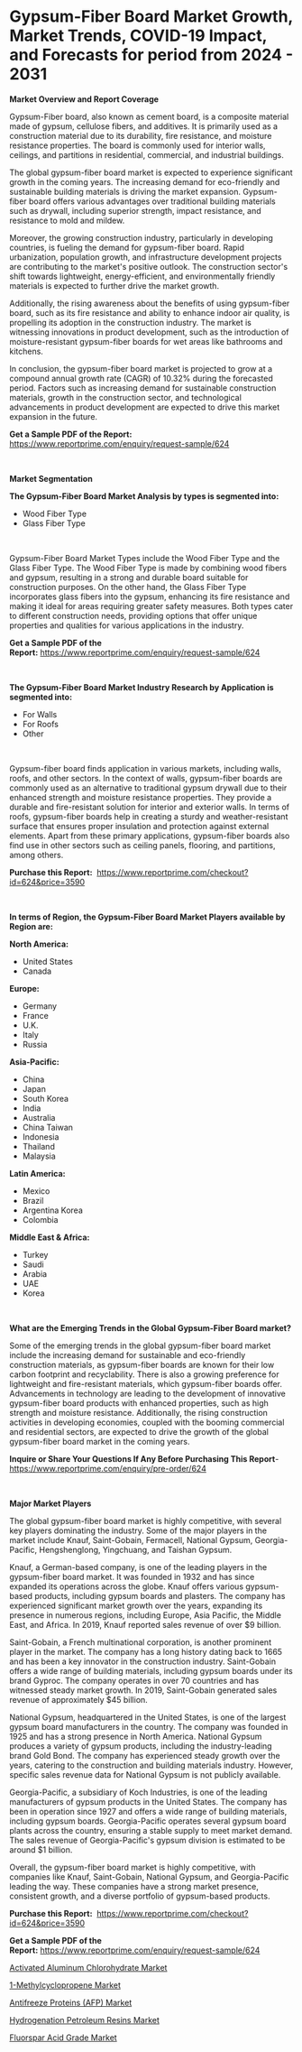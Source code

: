 <p><h1>Gypsum-Fiber Board Market Growth, Market Trends, COVID-19 Impact, and Forecasts for period from 2024 - 2031</h1></p><p><strong>Market Overview and Report Coverage</strong></p>
<p><p>Gypsum-Fiber board, also known as cement board, is a composite material made of gypsum, cellulose fibers, and additives. It is primarily used as a construction material due to its durability, fire resistance, and moisture resistance properties. The board is commonly used for interior walls, ceilings, and partitions in residential, commercial, and industrial buildings.</p><p>The global gypsum-fiber board market is expected to experience significant growth in the coming years. The increasing demand for eco-friendly and sustainable building materials is driving the market expansion. Gypsum-fiber board offers various advantages over traditional building materials such as drywall, including superior strength, impact resistance, and resistance to mold and mildew.</p><p>Moreover, the growing construction industry, particularly in developing countries, is fueling the demand for gypsum-fiber board. Rapid urbanization, population growth, and infrastructure development projects are contributing to the market's positive outlook. The construction sector's shift towards lightweight, energy-efficient, and environmentally friendly materials is expected to further drive the market growth.</p><p>Additionally, the rising awareness about the benefits of using gypsum-fiber board, such as its fire resistance and ability to enhance indoor air quality, is propelling its adoption in the construction industry. The market is witnessing innovations in product development, such as the introduction of moisture-resistant gypsum-fiber boards for wet areas like bathrooms and kitchens.</p><p>In conclusion, the gypsum-fiber board market is projected to grow at a compound annual growth rate (CAGR) of 10.32% during the forecasted period. Factors such as increasing demand for sustainable construction materials, growth in the construction sector, and technological advancements in product development are expected to drive this market expansion in the future.</p></p>
<p><strong>Get a Sample PDF of the Report:</strong> <a href="https://www.reportprime.com/enquiry/request-sample/624">https://www.reportprime.com/enquiry/request-sample/624</a></p>
<p>&nbsp;</p>
<p><strong>Market Segmentation</strong></p>
<p><strong>The Gypsum-Fiber Board Market Analysis by types is segmented into:</strong></p>
<p><ul><li>Wood Fiber Type</li><li>Glass Fiber Type</li></ul></p>
<p>&nbsp;</p>
<p><p>Gypsum-Fiber Board Market Types include the Wood Fiber Type and the Glass Fiber Type. The Wood Fiber Type is made by combining wood fibers and gypsum, resulting in a strong and durable board suitable for construction purposes. On the other hand, the Glass Fiber Type incorporates glass fibers into the gypsum, enhancing its fire resistance and making it ideal for areas requiring greater safety measures. Both types cater to different construction needs, providing options that offer unique properties and qualities for various applications in the industry.</p></p>
<p><strong>Get a Sample PDF of the Report:</strong>&nbsp;<a href="https://www.reportprime.com/enquiry/request-sample/624">https://www.reportprime.com/enquiry/request-sample/624</a></p>
<p>&nbsp;</p>
<p><strong>The Gypsum-Fiber Board Market Industry Research by Application is segmented into:</strong></p>
<p><ul><li>For Walls</li><li>For Roofs</li><li>Other</li></ul></p>
<p>&nbsp;</p>
<p><p>Gypsum-fiber board finds application in various markets, including walls, roofs, and other sectors. In the context of walls, gypsum-fiber boards are commonly used as an alternative to traditional gypsum drywall due to their enhanced strength and moisture resistance properties. They provide a durable and fire-resistant solution for interior and exterior walls. In terms of roofs, gypsum-fiber boards help in creating a sturdy and weather-resistant surface that ensures proper insulation and protection against external elements. Apart from these primary applications, gypsum-fiber boards also find use in other sectors such as ceiling panels, flooring, and partitions, among others.</p></p>
<p><strong>Purchase this Report:</strong>&nbsp; <a href="https://www.reportprime.com/checkout?id=624&price=3590">https://www.reportprime.com/checkout?id=624&price=3590</a></p>
<p>&nbsp;</p>
<p><strong>In terms of Region, the Gypsum-Fiber Board Market Players available by Region are:</strong></p>
<p>
    <p> <strong> North America: </strong>
        <ul>
            <li>United States</li>
            <li>Canada</li>
        </ul>
        </p> 
    <p> <strong> Europe: </strong>
        <ul>
            <li>Germany</li>
            <li>France</li>
            <li>U.K.</li>
            <li>Italy</li>
            <li>Russia</li>
        </ul>
        </p> 
    <p> <strong> Asia-Pacific: </strong>
        <ul>
            <li>China</li>
            <li>Japan</li>
            <li>South Korea</li>
            <li>India</li>
            <li>Australia</li>
            <li>China Taiwan</li>
            <li>Indonesia</li>
            <li>Thailand</li>
            <li>Malaysia</li>
        </ul>
        </p> 
    <p> <strong> Latin America: </strong>
        <ul>
            <li>Mexico</li>
            <li>Brazil</li>
            <li>Argentina Korea</li>
            <li>Colombia</li>
        </ul>
        </p> 
    <p> <strong> Middle East & Africa: </strong>
        <ul>
            <li>Turkey</li>
            <li>Saudi</li>
            <li>Arabia</li>
            <li>UAE</li>
            <li>Korea</li>
        </ul>
    </p>
    </p>
<p>&nbsp;</p>
<p><strong>What are the Emerging Trends in the Global Gypsum-Fiber Board market?</strong></p>
<p><p>Some of the emerging trends in the global gypsum-fiber board market include the increasing demand for sustainable and eco-friendly construction materials, as gypsum-fiber boards are known for their low carbon footprint and recyclability. There is also a growing preference for lightweight and fire-resistant materials, which gypsum-fiber boards offer. Advancements in technology are leading to the development of innovative gypsum-fiber board products with enhanced properties, such as high strength and moisture resistance. Additionally, the rising construction activities in developing economies, coupled with the booming commercial and residential sectors, are expected to drive the growth of the global gypsum-fiber board market in the coming years.</p></p>
<p><strong>Inquire or Share Your Questions If Any Before Purchasing This Report</strong>- <a href="https://www.reportprime.com/enquiry/pre-order/624">https://www.reportprime.com/enquiry/pre-order/624</a></p>
<p>&nbsp;</p>
<p><strong>Major Market Players</strong></p>
<p><p>The global gypsum-fiber board market is highly competitive, with several key players dominating the industry. Some of the major players in the market include Knauf, Saint-Gobain, Fermacell, National Gypsum, Georgia-Pacific, Hengshenglong, Yingchuang, and Taishan Gypsum.</p><p>Knauf, a German-based company, is one of the leading players in the gypsum-fiber board market. It was founded in 1932 and has since expanded its operations across the globe. Knauf offers various gypsum-based products, including gypsum boards and plasters. The company has experienced significant market growth over the years, expanding its presence in numerous regions, including Europe, Asia Pacific, the Middle East, and Africa. In 2019, Knauf reported sales revenue of over $9 billion.</p><p>Saint-Gobain, a French multinational corporation, is another prominent player in the market. The company has a long history dating back to 1665 and has been a key innovator in the construction industry. Saint-Gobain offers a wide range of building materials, including gypsum boards under its brand Gyproc. The company operates in over 70 countries and has witnessed steady market growth. In 2019, Saint-Gobain generated sales revenue of approximately $45 billion.</p><p>National Gypsum, headquartered in the United States, is one of the largest gypsum board manufacturers in the country. The company was founded in 1925 and has a strong presence in North America. National Gypsum produces a variety of gypsum products, including the industry-leading brand Gold Bond. The company has experienced steady growth over the years, catering to the construction and building materials industry. However, specific sales revenue data for National Gypsum is not publicly available.</p><p>Georgia-Pacific, a subsidiary of Koch Industries, is one of the leading manufacturers of gypsum products in the United States. The company has been in operation since 1927 and offers a wide range of building materials, including gypsum boards. Georgia-Pacific operates several gypsum board plants across the country, ensuring a stable supply to meet market demand. The sales revenue of Georgia-Pacific's gypsum division is estimated to be around $1 billion.</p><p>Overall, the gypsum-fiber board market is highly competitive, with companies like Knauf, Saint-Gobain, National Gypsum, and Georgia-Pacific leading the way. These companies have a strong market presence, consistent growth, and a diverse portfolio of gypsum-based products.</p></p>
<p><strong>Purchase this Report:</strong>&nbsp;&nbsp;<a href="https://www.reportprime.com/checkout?id=624&price=3590">https://www.reportprime.com/checkout?id=624&price=3590</a></p>
<p></p>
<p><strong>Get a Sample PDF of the Report:</strong>&nbsp;<a href="https://www.reportprime.com/enquiry/request-sample/624">https://www.reportprime.com/enquiry/request-sample/624</a></p>
<p><p><a href="https://github.com/prosalinda88/Market-Research-Report-List-2/blob/main/activated-aluminum-chlorohydrate-market.md">Activated Aluminum Chlorohydrate Market</a></p><p><a href="https://github.com/dziulagalemab/Market-Research-Report-List-2/blob/main/1-methylcyclopropene-market.md">1-Methylcyclopropene Market</a></p><p><a href="https://github.com/abbypearson7765/Market-Research-Report-List-2/blob/main/antifreeze-proteins-afp-market.md">Antifreeze Proteins (AFP) Market</a></p><p><a href="https://github.com/jonneygiverf/Market-Research-Report-List-2/blob/main/hydrogenation-petroleum-resins-market.md">Hydrogenation Petroleum Resins Market</a></p><p><a href="https://github.com/amae102299/Market-Research-Report-List-2/blob/main/fluorspar-acid-grade-market.md">Fluorspar Acid Grade Market</a></p></p>